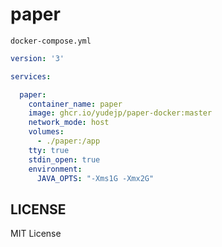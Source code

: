 # paper

`docker-compose.yml`
```yml
version: '3'

services:

  paper:
    container_name: paper
    image: ghcr.io/yudejp/paper-docker:master
    network_mode: host
    volumes:
      - ./paper:/app
    tty: true
    stdin_open: true
    environment:
      JAVA_OPTS: "-Xms1G -Xmx2G"
```

## LICENSE
MIT License
